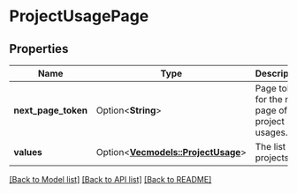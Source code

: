 # ProjectUsagePage

## Properties

Name | Type | Description | Notes
------------ | ------------- | ------------- | -------------
**next_page_token** | Option<**String**> | Page token for the next page of project usages. | [optional]
**values** | Option<[**Vec<models::ProjectUsage>**](ProjectUsage.md)> | The list of projects. | [optional]

[[Back to Model list]](../README.md#documentation-for-models) [[Back to API list]](../README.md#documentation-for-api-endpoints) [[Back to README]](../README.md)


